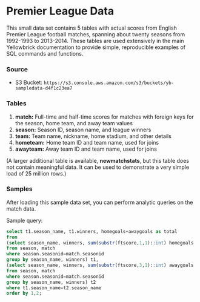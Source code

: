 # Premier League Data

This small data set contains 5 tables with actual scores from English Premier League football matches, spanning about twenty seasons from 1992-1993 to 2013-2014. These tables are used extensively in the main Yellowbrick documentation to provide simple, reproducible examples of SQL commands and functions.

### Source

 * S3 Bucket: `https://s3.console.aws.amazon.com/s3/buckets/yb-sampledata-d4f1c23ea7`

### Tables

 1. **match:** Full-time and half-time scores for matches with foreign keys for the season, home team, and away team values
 2. **season:** Season ID, season name, and league winners
 3. **team:** Team name, nickname, home stadium, and other details
 4. **hometeam:** Home team ID and team name, used for joins
 5. **awayteam:** Away team ID and team name, used for joins

(A larger additional table is available, **newmatchstats**, but this table does not contain meaningful data. It can be used to demonstrate a very simple load of 25 million rows.)  

### Samples

After loading this sample data set, you can perform analytic queries on the match data.

Sample query:

```sql
select t1.season_name, t1.winners, homegoals+awaygoals as total
from
(select season_name, winners, sum(substr(ftscore,1,1)::int) homegoals
from season, match
where season.seasonid=match.seasonid
group by season_name, winners) t1,
(select season_name, winners, sum(substr(ftscore,3,1)::int) awaygoals
from season, match
where season.seasonid=match.seasonid
group by season_name, winners) t2
where t1.season_name=t2.season_name
order by 1,2;

```
